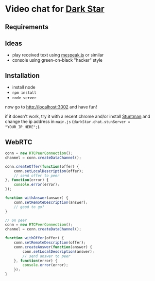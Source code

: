 # Video chat for [Dark Star](http://www.visionbakery.com/dark-star)

## Requirements

## Ideas

- play received text using [mespeak.js](http://www.masswerk.at/mespeak/) or similar
- console using green-on-black "hacker" style

## Installation

- install node
- `npm install`
- `node server`

now go to <http://localhost:3002> and have fun!

if it doesn't work, try it with a recent chrome and/or install [Stuntman](http://www.stunprotocol.org/)
and change the ip address in `main.js` (`darkStar.chat.stunServer = "YOUR_IP_HERE";`).

## WebRTC

```javascript
conn = new RTCPeerConnection();
channel = conn.createDataChannel();

conn.createOffer(function(offer) {
	conn.setLocalDescription(offer);
	// send offer to peer
}, function(error) {
	console.error(error);
});

function withAnswer(answer) {
	conn.setRemoteDescription(answer);
	// good to go?
}

// on peer
conn = new RTCPeerConnection();
channel = conn.createDataChannel();

function withOffer(offer) {
	conn.setRemoteDescription(offer);
	conn.createAnswer(function(answer) {
		conn.setLocalDescription(answer);
		// send answer to peer
	}, function(error) {
		console.error(error);
	});
}
```